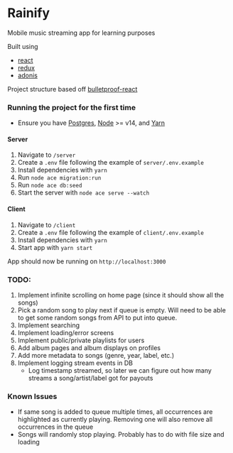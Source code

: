 # Rainify
Mobile music streaming app for learning purposes

Built using 
- [react](https://reactjs.org/)
- [redux](https://redux-toolkit.js.org/)
- [adonis](https://adonisjs.com/)

Project structure based off [bulletproof-react](https://github.com/alan2207/bulletproof-react)

### Running the project for the first time
- Ensure you have [Postgres](https://www.postgresql.org/download/),
[Node](https://nodejs.org/en/) >= v14, and [Yarn](https://yarnpkg.com/getting-started/install)

#### Server
1. Navigate to `/server`
2. Create a `.env` file following the example of `server/.env.example`
3. Install dependencies with `yarn`
4. Run `node ace migration:run`
5. Run `node ace db:seed`
6. Start the server with `node ace serve --watch`

#### Client
1. Navigate to `/client`
2. Create a `.env` file following the example of `client/.env.example`
3. Install dependencies with `yarn`
4. Start app with `yarn start`

App should now be running on `http://localhost:3000`


### TODO:
1. Implement infinite scrolling on home page (since it should show all the songs)
2. Pick a random song to play next if queue is empty. Will need to
be able to get some random songs from API to put into queue.
3. Implement searching
4. Implement loading/error screens
5. Implement public/private playlists for users
6. Add album pages and album displays on profiles
7. Add more metadata to songs (genre, year, label, etc.)
8. Implement logging stream events in DB
    - Log timestamp streamed, so later we can figure out how many streams a song/artist/label got for payouts

### Known Issues
- If same song is added to queue multiple times, all occurrences are highlighted as
currently playing. Removing one will also remove all occurrences in the queue
- Songs will randomly stop playing. Probably has to do with file size and loading

